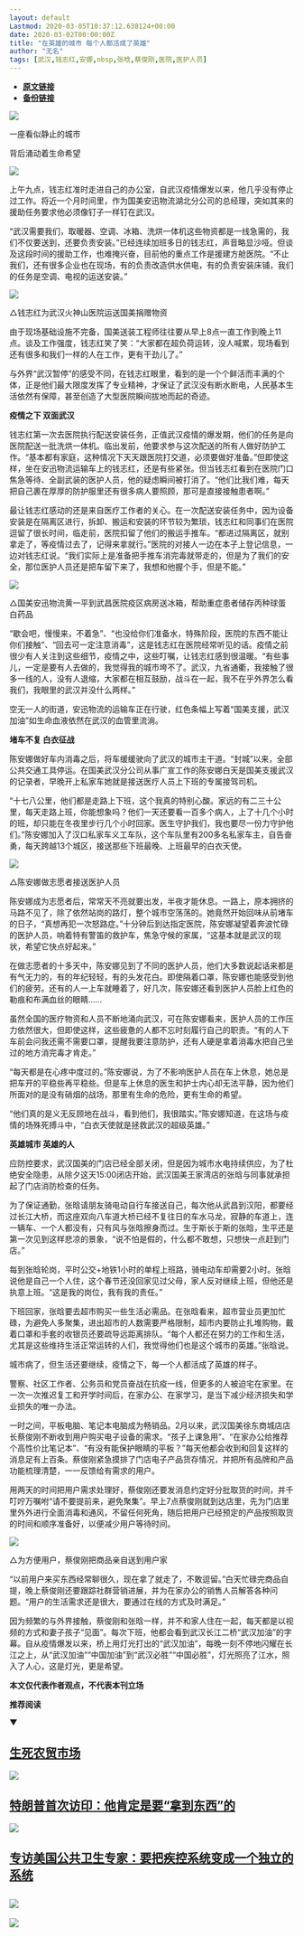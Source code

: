 ```yaml
---
layout: default
Lastmod: 2020-03-05T10:37:12.638124+00:00
date: 2020-03-02T00:00:00Z
title: "在英雄的城市 每个人都活成了英雄"
author: "无名"
tags: [武汉,钱志红,安娜,nbsp,张晗,蔡俊刚,医院,医护人员]
---
```


* [**原文链接**](https://mp.weixin.qq.com/s/edx5R7eQQ6uDyLfjelOQ8g)
* [**备份链接**](http://archive.is/4LC47)


![](/images/post/02c39f16b603365ca226a151aabdc58a.jpg)

一座看似静止的城市

背后涌动着生命希望

![](/images/post/02c39f16b603365ca226a151aabdc58a.jpg)

  

上午九点，钱志红准时走进自己的办公室，自武汉疫情爆发以来，他几乎没有停止过工作。将近一个月时间里，作为国美安迅物流湖北分公司的总经理，突如其来的援助任务要求他必须像钉子一样钉在武汉。  

“武汉需要我们，取暖器、空调、冰箱、洗烘一体机这些物资都是一线急需的，我们不仅要送到，还要负责安装。”已经连续加班多日的钱志红，声音略显沙哑。但谈及这段时间的援助工作，也难掩兴奋，目前他的重点工作是援建方舱医院。“不止我们，还有很多企业也在现场，有的负责改造供水供电，有的负责安装床铺，我们的任务是空调、电视的运送安装。”

![](/images/post/78f23a1e2a820f08e139796748e1643d.jpg)

△钱志红为武汉火神山医院运送国美捐赠物资

由于现场基础设施不完备，国美送装工程师往往要从早上8点一直工作到晚上11点。谈及工作强度，钱志红笑了笑：“大家都在超负荷运转，没人喊累，现场看到还有很多和我们一样的人在工作，更有干劲儿了。”

与外界“武汉暂停”的感受不同，在钱志红眼里，看到的是一个个鲜活而丰满的个体，正是他们最大限度发挥了专业精神，才保证了武汉没有断水断电，人民基本生活依然有保障，甚至创造了大型医院瞬间拔地而起的奇迹。

**疫情之下 双面武汉**

钱志红第一次去医院执行配送安装任务，正值武汉疫情的爆发期，他们的任务是向医院配送一批洗烘一体机。临出发前，他要求参与这次配送的所有人做好防护工作。“基本都有家庭，这种情况下天天跟医院打交道，必须要做好准备。”但即使这样，坐在安迅物流运输车上的钱志红，还是有些紧张。但当钱志红看到在医院门口焦急等待、全副武装的医护人员，他的疑虑瞬间被打消了。“他们比我们难，每天把自己裹在厚厚的防护服里还有很多病人要照顾，那可是直接接触患者啊。”

最让钱志红感动的还是来自医疗工作者的关心。在一次配送安装任务中，因为设备安装是在隔离区进行，拆卸、搬运和安装的环节较为繁琐，钱志红和同事们在医院逗留了很长时间，临走前，医院扣留了他们的搬运手推车。“都进过隔离区，就别拿走了，等疫情过去了，记得来拿就行。”医院的对接人一边在本子上登记信息，一边对钱志红说。“我们实际上是准备把手推车消完毒就带走的，但是为了我们的安全，那位医护人员还是把车留下来了，我想和他握个手，但是不能。”

![](/images/post/8b94df3ab08de1f6bdfa33bb72f56a18.jpg)

△国美安迅物流黄一平到武昌医院疫区病房送冰箱，帮助重症患者储存丙种球蛋白药品

“歇会吧，慢慢来，不着急”、“也没给你们准备水，特殊阶段，医院的东西不能让你们接触”、“回去可一定注意消毒”，这是钱志红在医院经常听见的话。疫情之前很少有人关注到这些细节，疫情之中，这些叮嘱，让钱志红感到很温暖。“有些事儿，一定是要有人去做的，我觉得我的城市垮不了。武汉，九省通衢，我接触了很多一线的人，没有人退缩，大家都在相互鼓励，战斗在一起，我不在乎外界怎么看我们，我眼里的武汉并没什么两样。”

空无一人的街道，安迅物流的运输车正在行驶，红色条幅上写着“国美支援，武汉加油”如生命血液依然在武汉的血管里流淌。

**堵车不复 白衣征战**

陈安娜做好车内消毒之后，将车缓缓驶向了武汉的城市主干道。“封城”以来，全部公共交通工具停运。在国美武汉分公司从事广宣工作的陈安娜白天是国美支援武汉的记录者，早晚开上私家车她就是接送医疗人员上下班的专属接驾司机。

“十七八公里，他们都是走路上下班，这个我真的特别心酸。家远的有二三十公里，每天走路上班，你能想象吗？他们一天还要看一百多个病人，上了十几个小时的班，却只能在冬夜里步行几个小时回家。医生守护我们，我也要尽一份力守护他们。”陈安娜加入了汉口私家车义工车队，这个车队里有200多名私家车主，自告奋勇，每天跨越13个城区，接送那些下班最晚、上班最早的白衣天使。

![](/images/post/ae1907c2be73408908546a3b97f4d9c6.jpg)

△陈安娜做志愿者接送医护人员

陈安娜成为志愿者后，常常天不亮就要出发，半夜才能休息。一路上，原本拥挤的马路不见了，除了依然站岗的路灯，整个城市空荡荡的。她竟然开始回味从前堵车的日子，“真想再犯一次怒路症。”十分钟后到达指定医院，陈安娜凝望着奔波忙碌的医护人员，响着特有警笛的救护车，焦急守候的家属，“这基本就是武汉的现状，希望它快点好起来。”

在做志愿者的十多天中，陈安娜见到了不同的医护人员，他们大多数说起话来都是有气无力的，有的年纪轻轻，有的头发花白。即使隔着口罩，陈安娜也能感受到他们的疲劳。还有的人一上车就睡着了，好几次，陈安娜还看到医护人员脸上红色的勒痕和布满血丝的眼睛……

虽然全国的医疗物资和人员不断地涌向武汉，可在陈安娜看来，医护人员的工作压力依然很大，但即使这样，这些疲惫的人都不忘时刻履行自己的职责。“有的人下车前会问我还需不需要口罩，提醒我要注意防护，还有人硬是拿着消毒水把自己坐过的地方消完毒才肯走。”

“每天都是在心疼中度过的。”陈安娜说，为了不影响医护人员在车上休息，她总是把车开的平稳些再平稳些。但是车上休息的医生和护士内心却无法平静，因为他们所面对的是没有硝烟的战场，那里有生命的危险，更有生命的希望。

“他们真的是义无反顾地在战斗，看到他们，我很踏实。”陈安娜知道，在这场与疫情的场殊死搏斗中，“白衣天使就是拯救武汉的超级英雄。”

**英雄城市 英雄的人**

应防控要求，武汉国美的门店已经全部关闭，但是因为城市水电持续供应，为了杜绝安全隐患，从除夕这天15:00闭店开始，武汉国美王家湾店的张晗与同事就承担起了门店消防检查的任务。

为了保证通勤，张晗请朋友骑电动自行车接送自己，每次他从武昌到汉阳，都要经过长江大桥，而这座双向八车道大桥已经不复往日的车水马龙，寂静的车道上，连一辆车、一个人都没有，只有风与张晗擦身而过。生于斯长于斯的张晗，生平还是第一次见到这样悲凉的景象，“说不怕是假的，什么都不敢想，只想快一点赶到门店。”

每到张晗轮岗，平时公交+地铁1小时的单程上班路，骑电动车却需要2小时。张晗说他是自己一个人住，这个春节还没回家见过父母，家人反对继续上班，但他还是执意上班。“这是我的岗位，我有我的责任。”

下班回家，张晗要去超市购买一些生活必需品。在张晗看来，超市营业员更加忙碌，为避免人多聚集，进出超市的人数需要严格限制，超市内要防止扎堆购物，戴着口罩和手套的收银员还要疏导远距离排队。“每个人都还在努力的工作和生活，尤其是这些维持生活正常运转的人们，我觉得他们也是这个城市的英雄。”张晗说。

城市病了，但生活还要继续，疫情之下，每一个人都活成了英雄的样子。

警察、社区工作者、公务员和党员奋战在抗疫一线，但更多的人被迫宅在家里。在一次一次推迟复工和开学时间后，在家办公、在家学习，是当下减少经济损失和学业损失的唯一办法。

一时之间，平板电脑、笔记本电脑成为畅销品。2月以来，武汉国美徐东商城店店长蔡俊刚不断收到用户购买电子设备的需求。“孩子上课急用”、“在家办公给推荐个高性价比笔记本”、“有没有能保护眼睛的平板？”每天他都会收到和回复这样的消息足有上百条。蔡俊刚紧急摸排了门店电子产品货存情况，并把所有品牌和产品功能梳理清楚，一一反馈给有需求的用户。

用两天的时间把用户需求处理好，蔡俊刚还要发消息约定好分批取货的时间，并千叮咛万嘱咐“请不要提前来，避免聚集”。早上7点蔡俊刚就到达店里，先为门店里里外外进行全面消毒和通风，不留任何死角，随后把用户已经预定的产品按照取货的时间和顺序准备好，以便减少用户等待时间。

![](/images/post/eefc727981f326dd4c20949a81ae246b.jpg)

△为方便用户，蔡俊刚把商品亲自送到用户家

“以前用户来买东西经常聊很久，现在拿了就走了，不敢逗留。”白天忙碌完商品自提，晚上蔡俊刚还要跟踪社群营销进展，并为在家办公的销售人员解答各种问题。“用户的生活需求还是很大，要通过在线的方式及时满足。”

因为频繁的与外界接触，蔡俊刚和张晗一样，并不和家人住在一起，每天都是以视频的方式和妻子孩子“见面”。每次下班，他都会看到武汉长江二桥“武汉加油”的字幕。自从疫情爆发以来，桥上用灯光打出的“武汉加油”，每晚一刻不停地闪耀在长江之上，从“武汉加油”“中国加油”到“武汉必胜”“中国必胜”，灯光照亮了江水，照入了人心，这是灯光，更是希望。

**本文仅代表作者观点，不代表本刊立场**

**推荐阅读**

▼

[**生死农贸市场**](http://mp.weixin.qq.com/s?__biz=MjM5MDU1Mzg3Mw==&mid=2651251421&idx=1&sn=9a437ffb2357230b351003e74722775e&chksm=bdb140a38ac6c9b586875a274f4112400c3014ef336b221268b1597f4db0d7c6067da8605cc6&scene=21#wechat_redirect)
-----------------------------------------------------------------------------------------------------------------------------------------------------------------------------------------------------------------------------------

[![](/images/post/463dc938c7fa7ebdc54fb29467379602.jpg)](http://mp.weixin.qq.com/s?__biz=MjM5MDU1Mzg3Mw==&mid=2651251421&idx=1&sn=9a437ffb2357230b351003e74722775e&chksm=bdb140a38ac6c9b586875a274f4112400c3014ef336b221268b1597f4db0d7c6067da8605cc6&scene=21#wechat_redirect)

[**特朗普首次访印：**](http://mp.weixin.qq.com/s?__biz=MjM5MDU1Mzg3Mw==&mid=2651251471&idx=1&sn=03aab2f3480824c452372159a0f35705&chksm=bdb141718ac6c867d8dd420886d095ab4a7223fe03a01be2eaab4b9a55e41637d8465428552d&scene=21#wechat_redirect)[**他肯定是要“拿到东西”的**](http://mp.weixin.qq.com/s?__biz=MjM5MDU1Mzg3Mw==&mid=2651251471&idx=1&sn=03aab2f3480824c452372159a0f35705&chksm=bdb141718ac6c867d8dd420886d095ab4a7223fe03a01be2eaab4b9a55e41637d8465428552d&scene=21#wechat_redirect)
------------------------------------------------------------------------------------------------------------------------------------------------------------------------------------------------------------------------------------------------------------------------------------------------------------------------------------------------------------------------------------------------------------------------------------------------------------------------------

[![](/images/post/ee9593b63309a86aa0ed1fa757cc44fe.jpg)](http://mp.weixin.qq.com/s?__biz=MjM5MDU1Mzg3Mw==&mid=2651251471&idx=1&sn=03aab2f3480824c452372159a0f35705&chksm=bdb141718ac6c867d8dd420886d095ab4a7223fe03a01be2eaab4b9a55e41637d8465428552d&scene=21#wechat_redirect)

[**专访美国公共卫生专家：**](http://mp.weixin.qq.com/s?__biz=MjM5MDU1Mzg3Mw==&mid=2651251204&idx=1&sn=18c62c34ab37bb300d571d86fb1516f8&chksm=bdb1407a8ac6c96c7d077185a11bc769c5d48ee31250e831ce88906b1350f8d954ebbcf05c15&scene=21#wechat_redirect)[**要把疾控系统变成一个独立的系统**](http://mp.weixin.qq.com/s?__biz=MjM5MDU1Mzg3Mw==&mid=2651251204&idx=1&sn=18c62c34ab37bb300d571d86fb1516f8&chksm=bdb1407a8ac6c96c7d077185a11bc769c5d48ee31250e831ce88906b1350f8d954ebbcf05c15&scene=21#wechat_redirect)
------------------------------------------------------------------------------------------------------------------------------------------------------------------------------------------------------------------------------------------------------------------------------------------------------------------------------------------------------------------------------------------------------------------------------------------------------------------------------------

[![](/images/post/8c77c9d6cec9e98d6ff59b167bfb910c.jpg)](http://mp.weixin.qq.com/s?__biz=MjM5MDU1Mzg3Mw==&mid=2651251204&idx=1&sn=18c62c34ab37bb300d571d86fb1516f8&chksm=bdb1407a8ac6c96c7d077185a11bc769c5d48ee31250e831ce88906b1350f8d954ebbcf05c15&scene=21#wechat_redirect)
-------------------------------------------------------------------------------------------------------------------------------------------------------------------------------------------------------------------------------------------------------------------------------------------------------------------------------------------------------------------------

![](/images/post/e7d75581cc05b5b4850558294bf97f5f.jpg)


